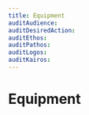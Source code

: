 ```yaml
---
title: Equipment
auditAudience:
auditDesiredAction:
auditEthos:
auditPathos:
auditLogos:
auditKairos:
---
```


# Equipment
